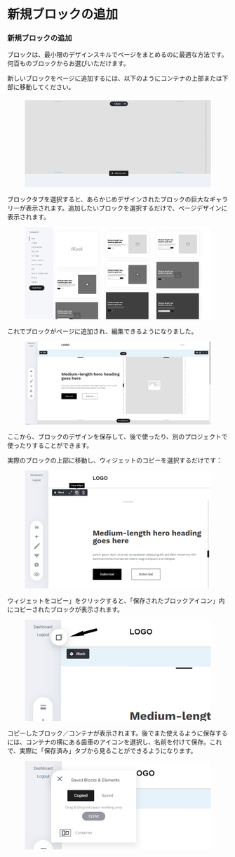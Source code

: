 # 新規ブロックの追加

### 新規ブロックの追加 <a href="#add-new-blocks" id="add-new-blocks"></a>



ブロックは、最小限のデザインスキルでページをまとめるのに最適な方法です。何百ものブロックからお選びいただけます。

新しいブロックをページに追加するには、以下のようにコンテナの上部または下部に移動してください。

<figure><img src="../../.gitbook/assets/image-6.png" alt=""><figcaption></figcaption></figure>

ブロックタブを選択すると、あらかじめデザインされたブロックの巨大なギャラリーが表示されます。追加したいブロックを選択するだけで、ページデザインに表示されます。

<figure><img src="../../.gitbook/assets/image-7.png" alt=""><figcaption></figcaption></figure>

これでブロックがページに追加され、編集できるようになりました。

<figure><img src="../../.gitbook/assets/image-8.png" alt=""><figcaption></figcaption></figure>

ここから、ブロックのデザインを保存して、後で使ったり、別のプロジェクトで使ったりすることができます。

実際のブロックの上部に移動し、ウィジェットのコピーを選択するだけです：

<figure><img src="../../.gitbook/assets/image-9.png" alt=""><figcaption></figcaption></figure>

ウィジェットをコピー」をクリックすると、「保存されたブロックアイコン」内にコピーされたブロックが表示されます。

<figure><img src="../../.gitbook/assets/image-10.png" alt=""><figcaption></figcaption></figure>

コピーしたブロック／コンテナが表示されます。後でまた使えるように保存するには、コンテナの横にある歯車のアイコンを選択し、名前を付けて保存。これで、実際に「保存済み」タブから見ることができるようになります。

<figure><img src="../../.gitbook/assets/image-11.png" alt=""><figcaption></figcaption></figure>
